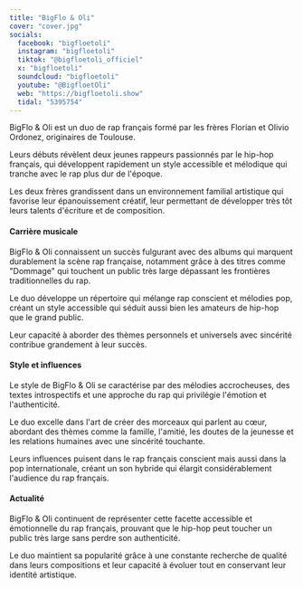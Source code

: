 ```yaml
---
title: "BigFlo & Oli"
cover: "cover.jpg"
socials:
  facebook: "bigfloetoli"
  instagram: "bigfloetoli"
  tiktok: "@bigfloetoli_officiel"
  x: "bigfloetoli"
  soundcloud: "bigfloetoli"
  youtube: "@BigfloetOli"
  web: "https://bigfloetoli.show"
  tidal: "5395754"
---
```


BigFlo & Oli est un duo de rap français formé par les frères Florian et Olivio Ordonez, originaires de Toulouse.

Leurs débuts révèlent deux jeunes rappeurs passionnés par le hip-hop français, qui développent rapidement un style
accessible et mélodique qui tranche avec le rap plus dur de l'époque.

Les deux frères grandissent dans un environnement familial artistique qui favorise leur épanouissement créatif, leur
permettant de développer très tôt leurs talents d'écriture et de composition.

#### Carrière musicale

BigFlo & Oli connaissent un succès fulgurant avec des albums qui marquent durablement la scène rap française, notamment
grâce à des titres comme "Dommage" qui touchent un public très large dépassant les frontières traditionnelles du rap.

Le duo développe un répertoire qui mélange rap conscient et mélodies pop, créant un style accessible qui séduit aussi
bien les amateurs de hip-hop que le grand public.

Leur capacité à aborder des thèmes personnels et universels avec sincérité contribue grandement à leur succès.

#### Style et influences

Le style de BigFlo & Oli se caractérise par des mélodies accrocheuses, des textes introspectifs et une approche du rap
qui privilégie l'émotion et l'authenticité.

Le duo excelle dans l'art de créer des morceaux qui parlent au cœur, abordant des thèmes comme la famille, l'amitié, les
doutes de la jeunesse et les relations humaines avec une sincérité touchante.

Leurs influences puisent dans le rap français conscient mais aussi dans la pop internationale, créant un son hybride qui
élargit considérablement l'audience du rap français.

#### Actualité

BigFlo & Oli continuent de représenter cette facette accessible et émotionnelle du rap français, prouvant que le hip-hop
peut toucher un public très large sans perdre son authenticité.

Le duo maintient sa popularité grâce à une constante recherche de qualité dans leurs compositions et leur capacité à
évoluer tout en conservant leur identité artistique.

